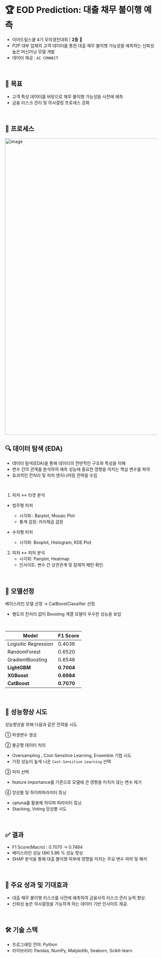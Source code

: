 # 🏆 EOD Prediction: 대출 채무 불이행 예측

* 이어드림스쿨 4기 모의경진대회 | **2등** 🥈
* P2P 대부 업체의 고객 데이터를 통한  대출 채무 불이행 가능성을 예측하는 신뢰성 높은 머신러닝 모델 개발 
* 데이터 제공 : `AI CONNECT`
<br>


## 📌 목표 
* 고객 특성 데이터를 바탕으로 채무 불이행 가능성을 사전에 예측 
* 금융 리스크 관리 및 의사결정 프로세스 강화

<br>  

##  👀 프로세스

<img width="977" alt="image" src="https://github.com/user-attachments/assets/e6da00c4-2707-41af-9bbd-54e73a71e87b" />

<br>  

## 🔍 데이터 탐색 (EDA)

* 데이터 탐색(EDA)을 통해 데이터의 전반적인 구조와 특성을 이해
* 변수 간의 관계를 분석하여 예측 성능에 중요한 영향을 미치는 핵심 변수를 파악
* 효과적인 전처리 및 피처 엔지니어링 전략을 수립

<br>
  
1. 피처 ↔ 타겟 분석

* 범주형 피처
    * 시각화 : Barplot, Mosaic Plot
    * 통계 검정: 카이제곱 검정

* 수치형 피처
    * 시각화: Boxplot, Histogram, KDE Plot

2. 피처 ↔ 피처 분석
    * 시각화: Pairplot, Heatmap
    * 인사이트: 변수 간 상관관계 및 잠재적 패턴 확인.
<br>

## 🚀 모델선정 

베이스라인 모델 선정 → CatBoostClassifier 선정
* 별도의 전처리 없이 Boosting 계열 모델이 우수한 성능을 보임
<br>

|Model|F1 Score|
|------|---|
|Logisitic Regression|0.4036|
|RandomForest|0.6520|
|GradientBoosting|0.6548|
|**LightGBM**|**0.7004**|
|**XGBoost** |**0.6984**|
|**CatBoost**|**0.7070**|

<br>

## 🔧  성능향상 시도 

성능향상을 위해 다음과 같은 전략을 시도

① 파생변수 생성

② 불균형 데이터 처리 

* Oversampling , Cost-Sensitive Learning, Ensemble 기법 시도 
* 가장 성능이 높게 나온 `Cost-Sensitive Learning` 선택

③ 피처 선택

* feature importance를 기준으로 모델에 큰 영향을 미치지 않는 변수 제거 

④ 앙상블 및 하이퍼파라미터 튜닝
* optuna를 활용해 하이퍼 파라미터 튜닝 
* Stacking, Voting 앙상블 시도 

<br>


## ✅ 결과

* F1 Score(Macro) : 0.7070 → 0.7484
* 베이스라인 성능 대비 5.86 % 성능 향상
* SHAP 분석을 통해 대출 불이행 여부에 영향을 미치는 주요 변수 파악 및 해석 

<br>

## 🌟 주요 성과 및 기대효과

* 대출 채무 불이행 리스크를 사전에 예측하여 금융사의 리스크 관리 능력 향상.
* 신뢰성 높은 의사결정을 가능하게 하는 데이터 기반 인사이트 제공.

<br>

## 🛠 기술 스택

* 프로그래밍 언어: Python
* 라이브러리: Pandas, NumPy, Matplotlib, Seaborn, Scikit-learn
